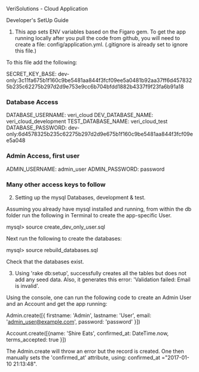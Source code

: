 VeriSolutions - Cloud Application

Developer's SetUp Guide

1) This app sets ENV variables based on the Figaro gem.  To get the app running locally after you pull the code from github, you will need to create a file: config/application.yml.  (.gitignore is already set to ignore this file.)  

To this file add the following:

SECRET_KEY_BASE: dev-only:3c11fa675b1f160c9be5481aa844f3fcf09ee5a0481b92aa37ff6d4578325b235c62275b297d2d9e753e9cc6b704bfdd1882b4337f9f23fa6b91a18

### Database Access
DATABASE_USERNAME: veri_cloud
DEV_DATABASE_NAME: veri_cloud_development
TEST_DATABASE_NAME: veri_cloud_test
DATABASE_PASSWORD: dev-only:6d4578325b235c62275b297d2d9e675b1f160c9be5481aa844f3fcf09ee5a048

### Admin Access, first user
ADMIN_USERNAME: admin_user
ADMIN_PASSWORD: password

### Many other access keys to follow


2) Setting up the mysql Databases, development & test.

Assuming you already have mysql installed and running, from within the db folder run the following in Terminal to create the app-specific User.

mysql> source create_dev_only_user.sql

Next run the following to create the databases:

mysql> source rebuild_databases.sql

Check that the databases exist.

3) Using 'rake db:setup', successfully creates all the tables but does not add any seed data.
Also, it generates this error: 'Validation failed: Email is invalid'.

Using the console, one can run the following code to create an Admin User and an Account and get
the app running:

Admin.create([{ firstname: 'Admin', lastname: 'User', email: 'admin_user@example.com', 
                password: 'password' }])

Account.create([{name: 'Shire Eats', confirmed_at: DateTime.now, terms_accepted: true }])

The Admin.create will throw an error but the record is created.  One then manually sets the 'confirmed_at' attribute, using: confirmed_at ="2017-01-10 21:13:48".

